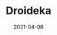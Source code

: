 ---
title: "Droideka"
date: "2021-04-08"
cover_img: "/images/star-wars-legion/droideka/Cover.webp"
img1: "/images/star-wars-legion/droideka/1.webp"
img2: "/images/star-wars-legion/droideka/2.webp"
img3: "/images/star-wars-legion/droideka/3.webp"
img4: "/images/star-wars-legion/droideka/4.webp"
img5: "/images/star-wars-legion/droideka/5.webp"
---